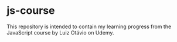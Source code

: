 # js-course
This repository is intended to contain my learning progress from the JavaScript course by Luiz Otávio on Udemy.
